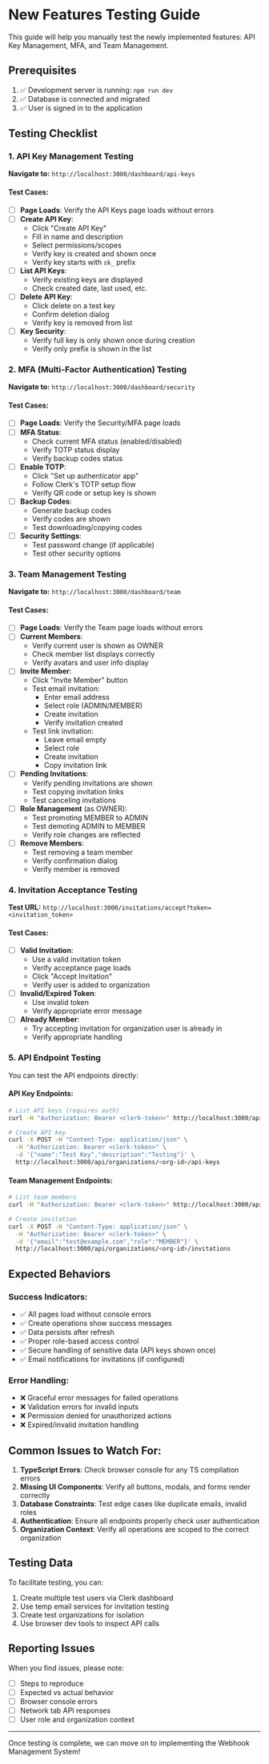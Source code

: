 # New Features Testing Guide

This guide will help you manually test the newly implemented features: API Key Management, MFA, and Team Management.

## Prerequisites

1. ✅ Development server is running: `npm run dev`
2. ✅ Database is connected and migrated
3. ✅ User is signed in to the application

## Testing Checklist

### 1. API Key Management Testing

**Navigate to:** `http://localhost:3000/dashboard/api-keys`

#### Test Cases:
- [ ] **Page Loads**: Verify the API Keys page loads without errors
- [ ] **Create API Key**: 
  - Click "Create API Key"
  - Fill in name and description
  - Select permissions/scopes
  - Verify key is created and shown once
  - Verify key starts with `sk_` prefix
- [ ] **List API Keys**: 
  - Verify existing keys are displayed
  - Check created date, last used, etc.
- [ ] **Delete API Key**:
  - Click delete on a test key
  - Confirm deletion dialog
  - Verify key is removed from list
- [ ] **Key Security**:
  - Verify full key is only shown once during creation
  - Verify only prefix is shown in the list

### 2. MFA (Multi-Factor Authentication) Testing

**Navigate to:** `http://localhost:3000/dashboard/security`

#### Test Cases:
- [ ] **Page Loads**: Verify the Security/MFA page loads
- [ ] **MFA Status**: 
  - Check current MFA status (enabled/disabled)
  - Verify TOTP status display
  - Verify backup codes status
- [ ] **Enable TOTP**:
  - Click "Set up authenticator app"
  - Follow Clerk's TOTP setup flow
  - Verify QR code or setup key is shown
- [ ] **Backup Codes**:
  - Generate backup codes
  - Verify codes are shown
  - Test downloading/copying codes
- [ ] **Security Settings**:
  - Test password change (if applicable)
  - Test other security options

### 3. Team Management Testing

**Navigate to:** `http://localhost:3000/dashboard/team`

#### Test Cases:
- [ ] **Page Loads**: Verify the Team page loads without errors
- [ ] **Current Members**:
  - Verify current user is shown as OWNER
  - Check member list displays correctly
  - Verify avatars and user info display
- [ ] **Invite Member**:
  - Click "Invite Member" button
  - Test email invitation:
    - Enter email address
    - Select role (ADMIN/MEMBER)
    - Create invitation
    - Verify invitation created
  - Test link invitation:
    - Leave email empty
    - Select role
    - Create invitation
    - Copy invitation link
- [ ] **Pending Invitations**:
  - Verify pending invitations are shown
  - Test copying invitation links
  - Test canceling invitations
- [ ] **Role Management** (as OWNER):
  - Test promoting MEMBER to ADMIN
  - Test demoting ADMIN to MEMBER
  - Verify role changes are reflected
- [ ] **Remove Members**:
  - Test removing a team member
  - Verify confirmation dialog
  - Verify member is removed

### 4. Invitation Acceptance Testing

**Test URL:** `http://localhost:3000/invitations/accept?token=<invitation_token>`

#### Test Cases:
- [ ] **Valid Invitation**:
  - Use a valid invitation token
  - Verify acceptance page loads
  - Click "Accept Invitation"
  - Verify user is added to organization
- [ ] **Invalid/Expired Token**:
  - Use invalid token
  - Verify appropriate error message
- [ ] **Already Member**:
  - Try accepting invitation for organization user is already in
  - Verify appropriate handling

### 5. API Endpoint Testing

You can test the API endpoints directly:

#### API Key Endpoints:
```bash
# List API keys (requires auth)
curl -H "Authorization: Bearer <clerk-token>" http://localhost:3000/api/organizations/<org-id>/api-keys

# Create API key
curl -X POST -H "Content-Type: application/json" \
  -H "Authorization: Bearer <clerk-token>" \
  -d '{"name":"Test Key","description":"Testing"}' \
  http://localhost:3000/api/organizations/<org-id>/api-keys
```

#### Team Management Endpoints:
```bash
# List team members
curl -H "Authorization: Bearer <clerk-token>" http://localhost:3000/api/organizations/<org-id>/members

# Create invitation
curl -X POST -H "Content-Type: application/json" \
  -H "Authorization: Bearer <clerk-token>" \
  -d '{"email":"test@example.com","role":"MEMBER"}' \
  http://localhost:3000/api/organizations/<org-id>/invitations
```

## Expected Behaviors

### Success Indicators:
- ✅ All pages load without console errors
- ✅ Create operations show success messages
- ✅ Data persists after refresh
- ✅ Proper role-based access control
- ✅ Secure handling of sensitive data (API keys shown once)
- ✅ Email notifications for invitations (if configured)

### Error Handling:
- ❌ Graceful error messages for failed operations
- ❌ Validation errors for invalid inputs
- ❌ Permission denied for unauthorized actions
- ❌ Expired/invalid invitation handling

## Common Issues to Watch For:

1. **TypeScript Errors**: Check browser console for any TS compilation errors
2. **Missing UI Components**: Verify all buttons, modals, and forms render correctly
3. **Database Constraints**: Test edge cases like duplicate emails, invalid roles
4. **Authentication**: Ensure all endpoints properly check user authentication
5. **Organization Context**: Verify all operations are scoped to the correct organization

## Testing Data

To facilitate testing, you can:
1. Create multiple test users via Clerk dashboard
2. Use temp email services for invitation testing
3. Create test organizations for isolation
4. Use browser dev tools to inspect API calls

## Reporting Issues

When you find issues, please note:
- [ ] Steps to reproduce
- [ ] Expected vs actual behavior
- [ ] Browser console errors
- [ ] Network tab API responses
- [ ] User role and organization context

---

Once testing is complete, we can move on to implementing the Webhook Management System!